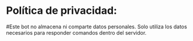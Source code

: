 # Política de privacidad:

#Este bot no almacena ni comparte datos personales. Solo utiliza los datos necesarios para responder comandos dentro del servidor.
